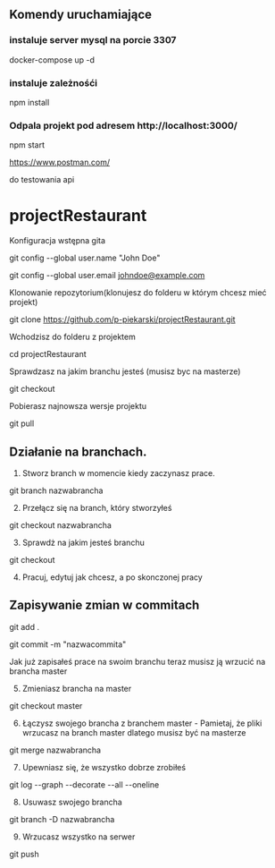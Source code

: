 ## Komendy uruchamiające


### instaluje server mysql na porcie 3307
docker-compose up -d

### instaluje zależnośći
npm install

### Odpala projekt pod adresem http://localhost:3000/
npm start




https://www.postman.com/

do testowania api


# projectRestaurant


Konfiguracja wstępna gita

git config --global user.name "John Doe"

git config --global user.email johndoe@example.com

Klonowanie repozytorium(klonujesz do folderu w którym chcesz mieć projekt)

git clone https://github.com/p-piekarski/projectRestaurant.git

Wchodzisz do folderu z projektem

cd projectRestaurant

Sprawdzasz na jakim branchu jesteś (musisz byc na masterze)

git checkout

Pobierasz najnowsza wersje projektu

git pull

## Działanie na branchach. 
1. Stworz branch w momencie kiedy zaczynasz prace.

git branch nazwabrancha

2. Przełącz się na branch, który stworzyłeś

git checkout nazwabrancha

3. Sprawdż na jakim jesteś branchu

git checkout

4. Pracuj, edytuj jak chcesz, a po skonczonej pracy

## Zapisywanie zmian w commitach

git add .

git commit -m "nazwacommita"

Jak już zapisałeś prace na swoim branchu teraz musisz ją wrzucić na brancha master

5. Zmieniasz brancha na master

git checkout master

6. Łączysz swojego brancha z branchem master - Pamietaj, że pliki wrzucasz na branch master dlatego musisz być na masterze

git merge nazwabrancha

7. Upewniasz się, że wszystko dobrze zrobiłeś

git log --graph --decorate --all --oneline

8. Usuwasz swojego brancha

git branch -D nazwabrancha

9. Wrzucasz wszystko na serwer

git push







